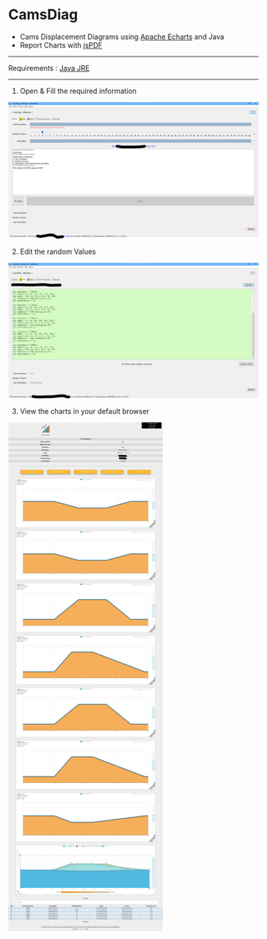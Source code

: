 # CamsDiag

 - Cams Displacement Diagrams using <a href="https://echarts.apache.org/en/index.html">Apache Echarts</a> and Java
 - Report Charts with <a href="https://github.com/parallax/jsPDF">jsPDF</a>

<hr>

Requirements : <a href="https://www.java.com/en/download/manual.jsp">Java JRE</a>

<hr>

1. Open & Fill the required information 

![alt text](https://github.com/mnlxr/CamsDiag/blob/main/images/camsdiag01.png?raw=true)

2. Edit the random Values

![alt text](https://github.com/mnlxr/CamsDiag/blob/main/images/camsdiag02.png?raw=true)

3. View the charts in your default browser

![alt text](https://github.com/mnlxr/CamsDiag/blob/main/images/camsdiag03.jpeg?raw=true)

